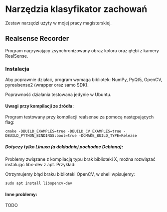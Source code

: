 # Narzędzia klasyfikator zachowań
Zestaw narzędzi użyty w mojej pracy magisterskiej.

## Realsense Recorder
Program nagrywający zsynchronizowany obraz koloru oraz głębi z kamery RealSense.

### Instalacja
Aby poprawnie działać, program wymaga bibliotek: NumPy, PyQt5, OpenCV, pyrealsense2 (wrapper oraz samo SDK).

Poprawność działania testowana jedynie w Ubuntu.

#### Uwagi przy kompilacji ze źródła:

Program testowany przy kompilacji realsense za pomocą następujących flag:

```
cmake -DBUILD_EXAMPLES=true -DBUILD_CV_EXAMPLES=true -DBUILD_PYTHON_BINDINGS:bool=true -DCMAKE_BUILD_TYPE=Release
```

##### Dotyczy tylko Linuxa (a dokładniej pochodne Debiana):
Problemy związane z kompilacją typu brak biblioteki X, można rozwiązać instalując libx-dev z apt. Przykład:

Otrzymujemy błąd braku biblioteki OpenCV, w shell wpisujemy:

```
sudo apt install libopencv-dev
```

#### Inne problemy:

TODO
